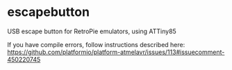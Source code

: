 # escapebutton
USB escape button for RetroPie emulators, using ATTiny85

If you have compile errors, follow instructions described here: https://github.com/platformio/platform-atmelavr/issues/113#issuecomment-450220745
